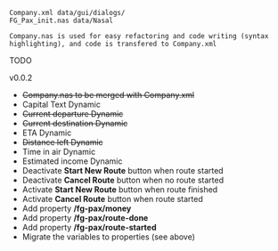 	Company.xml data/gui/dialogs/
	FG_Pax_init.nas data/Nasal

	Company.nas is used for easy refactoring and code writing (syntax highlighting), and code is transfered to Company.xml

TODO

v0.0.2
- ~~Company.nas to be merged with Company.xml~~
- Capital Text Dynamic
- ~~Current departure Dynamic~~ 
- ~~Current destination Dynamic~~
- ETA Dynamic
- ~~Distance left Dynamic~~
- Time in air Dynamic
- Estimated income Dynamic
- Deactivate **Start New Route** button when route started
- Deactivate **Cancel Route** button when no route started
- Activate **Start New Route** button when route finished
- Activate **Cancel Route** button when route started
- Add property **/fg-pax/money**
- Add property **/fg-pax/route-done**
- Add property **/fg-pax/route-started**
- Migrate the variables to properties (see above)